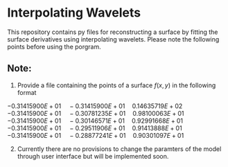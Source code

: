 # Interpolating Wavelets
This repository contains py files for reconstructing a surface by fitting the surface derivatives using interpolating wavelets. Please note the following points before using the porgram.

## Note:

1) Provide a file containing the points of a surface $f(x,y)$ in the following format

$-0.31415900E+01\quad -0.31415900E+01\quad 0.14635719E+02$\
$-0.31415900E+01\quad -0.30781235E+01\quad  0.98100063E+01$\
$-0.31415900E+01\quad -0.30146571E+01\quad  0.92991668E+01$\
$-0.31415900E+01\quad -0.29511906E+01\quad  0.91413888E+01$\
$-0.31415900E+01\quad -0.28877241E+01\quad  0.90301097E+01$
    
2) Currently there are no provisions to change the paramters of the model through user interface but will be implemented soon.
